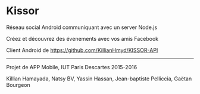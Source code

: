 # Kissor

Réseau social Android communiquant avec un server Node.js

Créez et découvrez des évenements avec vos amis Facebook 

Client Android de https://github.com/KillianHmyd/KISSOR-API
___

Projet de APP Mobile, IUT Paris Descartes 2015-2016

  Killian Hamayada, Natsy BV, Yassin Hassan, Jean-baptiste Pelliccia, Gaëtan Bourgeon
